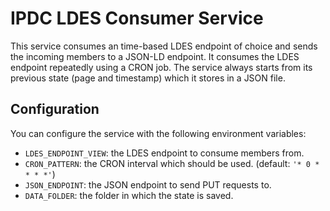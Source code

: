 # IPDC LDES Consumer Service

This service consumes an time-based LDES endpoint of choice and sends the incoming members to a JSON-LD endpoint.
It consumes the LDES endpoint repeatedly using a CRON job. The service always starts from its previous state (page and timestamp) which it stores in a JSON file.

## Configuration

You can configure the service with the following environment variables:

- `LDES_ENDPOINT_VIEW`: the LDES endpoint to consume members from.
- `CRON_PATTERN`: the CRON interval which should be used. (default: `'* 0 * * * *'`)
- `JSON_ENDPOINT`: the JSON endpoint to send PUT requests to.
- `DATA_FOLDER`: the folder in which the state is saved.

